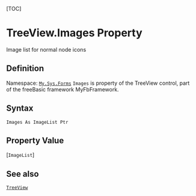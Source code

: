 [TOC]
# TreeView.Images Property
Image list for normal node icons
## Definition
Namespace: [`My.Sys.Forms`](My.Sys.Forms.md)
`Images` is property of the TreeView control, part of the freeBasic framework MyFbFramework.
## Syntax
```freeBasic
Images As ImageList Ptr
```
## Property Value
[`ImageList`]
## See also
[`TreeView`](TreeView.md)
